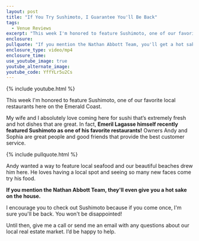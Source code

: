 ```yaml
---
layout: post
title: "If You Try Sushimoto, I Guarantee You'll Be Back"
tags:
  - Venue Reviews
excerpt: "This week I'm honored to feature Sushimoto, one of our favorite local restaurants here on the Emerald Coast."
enclosure:
pullquote: "If you mention the Nathan Abbott Team, you'll get a hot sake on the house."
enclosure_type: video/mp4
enclosure_time:
use_youtube_image: true
youtube_alternate_image:
youtube_code: YffYLr5u2Cs
---
```



{% include youtube.html %}

This week I'm honored to feature Sushimoto, one of our favorite local restaurants here on the Emerald Coast.

My wife and I absolutely love coming here for sushi that’s extremely fresh and hot dishes that are great. In fact, **Emeril Lagasse himself recently featured Sushimoto as one of his favorite restaurants!** Owners Andy and Sophia are great people and good friends that provide the best customer service.

{% include pullquote.html %}

Andy wanted a way to feature local seafood and our beautiful beaches drew him here. He loves having a local spot and seeing so many new faces come try his food.

**If you mention the Nathan Abbott Team, they'll even give you a hot sake on the house.**

I encourage you to check out Sushimoto because if you come once, I'm sure you'll be back. You won't be disappointed!

Until then, give me a call or send me an email with any questions about our local real estate market. I’d be happy to help.

